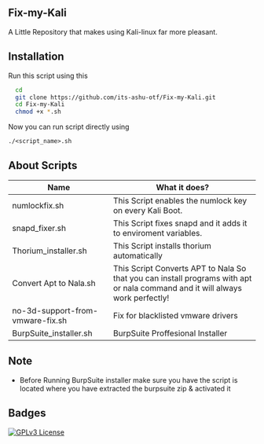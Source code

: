 ## Fix-my-Kali                                                       


A Little Repository that makes using Kali-linux far more pleasant.

## Installation

Run this script using this

```bash
  cd
  git clone https://github.com/its-ashu-otf/Fix-my-Kali.git
  cd Fix-my-Kali
  chmod +x *.sh
```

Now you can run script directly using 

`./<script_name>.sh`

## About Scripts

| Name            | What it does?                                                              |
| ----------------- | ------------------------------------------------------------------ |
| numlockfix.sh | This Script enables the numlock key on every Kali Boot. | 
| snapd_fixer.sh| This Script fixes snapd and it adds it to enviroment variables.  |
| Thorium_installer.sh| This Script installs thorium automatically  |
| Convert Apt to Nala.sh | This Script Converts APT to  Nala So that you can install programs with apt or nala command and it will always work perfectly! |
| no-3d-support-from-vmware-fix.sh | Fix for blacklisted vmware drivers |
| BurpSuite_installer.sh | BurpSuite Proffesional Installer |

## Note
* Before Running BurpSuite installer make sure you have the script is located where you have extracted the burpsuite zip & activated it
## Badges

[![GPLv3 License](https://img.shields.io/badge/License-GPL%20v3-yellow.svg)](https://opensource.org/licenses/)
